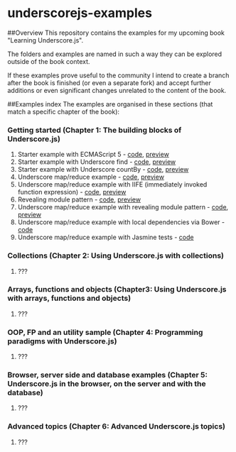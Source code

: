 underscorejs-examples
=================

##Overview
This repository contains the examples for my upcoming book "Learning Underscore.js".  

The folders and examples are named in such a way they can be explored outside of the book context.

If these examples prove useful to the community I intend to create a branch after the book is finished (or even a separate fork) and accept further additions or even significant changes unrelated to the content of the book.

##Examples index
The examples are organised in these sections (that match a specific chapter of the book):

### Getting started (Chapter 1: The building blocks of Underscore.js)
1. Starter example with ECMAScript 5 - [code](getting-started/starter-example-with-ECMAScript5), [preview](http://plnkr.co/edit/EP3H268pw1wQbu4cp9iU?p=preview)
2. Starter example with Underscore find - [code](getting-started/starter-example-with-underscore.find), [preview](http://plnkr.co/edit/O3vUZspyamLOnoMl4aWK?p=preview)
3. Starter example with Underscore countBy - [code](getting-started/starter-example-with-underscore.countBy), [preview](http://plnkr.co/edit/H7UjDsgfxhuUPPC1UDq6?p=preview)
4. Underscore map/reduce example - [code](getting-started/underscore.map.reduce), [preview](http://plnkr.co/edit/TCG7PYLJW2imcDAbzwsv?p=preview)
5. Underscore map/reduce example with IIFE (immediately invoked function expression) - [code](getting-started/underscore.map.reduce-iife), [preview](http://plnkr.co/edit/icJXL2I1gCgQ7qbhEV4P?p=preview)
6. Revealing module pattern - [code](getting-started/revealing-module-pattern), [preview](http://plnkr.co/edit/eHa7Ot9vNcuCAYg5vgGQ?p=preview)
7. Underscore map/reduce example with revealing module pattern - [code](http://plnkr.co/edit/MVLfs688mBhv5kCbqN6g?p=preview), [preview](http://plnkr.co/edit/TCG7PYLJW2imcDAbzwsv?p=preview)
8. Underscore map/reduce example with local dependencies via Bower - [code](getting-started/underscore.map.reduce-with-local-dependencies)
9. Underscore map/reduce example with Jasmine tests - [code](getting-started/underscore.map.reduce-with-jasmine)


### Collections (Chapter 2: Using Underscore.js with collections)
1. ???

### Arrays, functions and objects (Chapter3: Using Underscore.js with arrays, functions and objects)
1. ???

### OOP, FP and an utility sample (Chapter 4: Programming paradigms with Underscore.js)
1. ???

### Browser, server side and database examples (Chapter 5: Underscore.js in the browser, on the server and with the database)
1. ???

### Advanced topics (Chapter 6: Advanced Underscore.js topics)
1. ???
